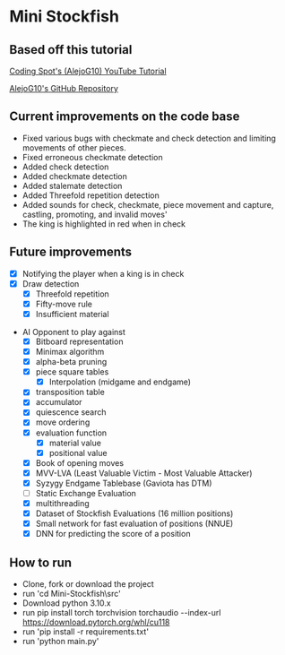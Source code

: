 # Mini Stockfish

## Based off this tutorial
[Coding Spot's (AlejoG10) YouTube Tutorial](https://www.youtube.com/watch?v=OpL0Gcfn4B4)


[AlejoG10's GitHub Repository](https://github.com/AlejoG10/python-chess-ai-yt)

## Current improvements on the code base
- Fixed various bugs with checkmate and check detection and limiting movements of other pieces.
- Fixed erroneous checkmate detection
- Added check detection
- Added checkmate detection
- Added stalemate detection
- Added Threefold repetition detection
- Added sounds for check, checkmate, piece movement and capture, castling, promoting, and invalid moves'
- The king is highlighted in red when in check

## Future improvements
- [x] Notifying the player when a king is in check
- [x] Draw detection
  - [x] Threefold repetition
  - [x] Fifty-move rule
  - [x] Insufficient material
- AI Opponent to play against
  - [x] Bitboard representation
  - [x] Minimax algorithm
  - [x] alpha-beta pruning
  - [x] piece square tables
    - [x] Interpolation (midgame and endgame)
  - [x] transposition table
  - [x] accumulator
  - [x] quiescence search
  - [x] move ordering
  - [x] evaluation function
    - [x] material value
    - [x] positional value
  - [x] Book of opening moves
  - [x] MVV-LVA (Least Valuable Victim - Most Valuable Attacker)
  - [x] Syzygy Endgame Tablebase (Gaviota has DTM)
  - [ ] Static Exchange Evaluation
  - [x] multithreading
  - [x] Dataset of Stockfish Evaluations (16 million positions)
  - [x] Small network for fast evaluation of positions (NNUE)
  - [x] DNN for predicting the score of a position

## How to run
- Clone, fork or download the project
- run 'cd Mini-Stockfish\src'
- Download python 3.10.x
- run pip install torch torchvision torchaudio --index-url https://download.pytorch.org/whl/cu118
- run 'pip install -r requirements.txt'
- run 'python main.py'
